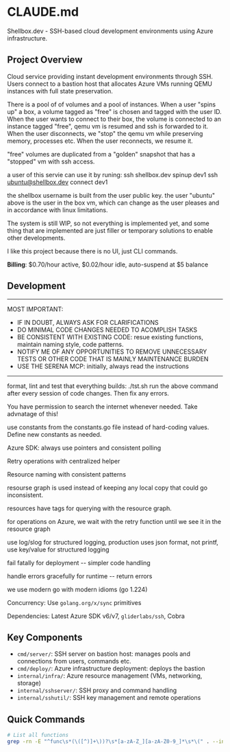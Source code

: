 # CLAUDE.md

Shellbox.dev - SSH-based cloud development environments using Azure infrastructure.

## Project Overview

Cloud service providing instant development environments through SSH. Users connect to a bastion host that allocates Azure VMs running QEMU instances with full state preservation.

There is a pool of of volumes and a pool of instances. When a user "spins up" a box, a volume tagged as "free" is chosen and tagged with the user ID. When the user wants to connect to their box, the volume is connected to an instance tagged "free", qemu vm is resumed and ssh is forwarded to it. When the user disconnects, we "stop" the qemu vm while preserving memory, processes etc. When the user reconnects, we resume it.

"free" volumes are duplicated from a "golden" snapshot that has a "stopped" vm with ssh access. 

a user of this servie can use it by runing:
ssh shellbox.dev spinup dev1
ssh ubuntu@shellbox.dev connect dev1

the shellbox username is built from the user public key. the user "ubuntu" above is the user in the box vm, which can change as the user pleases and in accordance with linux limitations.

The system is still WIP, so not everything is implemented yet, and some thing that are implemented are just filler or temporary solutions to enable other developments.

I like this project because there is no UI, just CLI commands.

**Billing**: $0.70/hour active, $0.02/hour idle, auto-suspend at $5 balance

## Development

---------------------------------
MOST IMPORTANT:
- IF IN DOUBT, ALWAYS ASK FOR CLARIFICATIONS
- DO MINIMAL CODE CHANGES NEEDED TO ACOMPLISH TASKS
- BE CONSISTENT WITH EXISTING CODE: resue existing functions, maintain naming style, code patterns.
- NOTIFY ME OF ANY OPPORTUNITIES TO REMOVE UNNECESSARY TESTS OR OTHER CODE THAT IS MAINLY MAINTENANCE BURDEN
- USE THE SERENA MCP: initially, always read the instructions
---------------------------------------

format, lint and test that everything builds:
./tst.sh
run the above command after every session of code changes. Then fix any errors.

You have permission to search the internet whenever needed. Take advnatage of this!

use constants from the constants.go file instead of hard-coding values. Define new constants as needed.

Azure SDK: always use pointers and consistent polling

Retry operations with centralized helper

Resource naming with consistent patterns

resourse graph is used instead of keeping any local copy that could go inconsistent.

resources have tags for querying with the resource graph.

for operations on Azure, we wait with the retry function until we see it in the resource graph

use log/slog for structured logging, production uses json format, not printf, use key/value for structured logging

fail fatally for deployment -- simpler code handling

handle errors gracefully for runtime -- return errors

we use modern go with modern idioms (go 1.224)

Concurrency: Use `golang.org/x/sync` primitives

Dependencies: Latest Azure SDK v6/v7, `gliderlabs/ssh`, Cobra


## Key Components

- `cmd/server/`: SSH server on bastion host: manages pools and connections from users, commands etc.
- `cmd/deploy/`: Azure infrastructure deployment: deploys the bastion   
- `internal/infra/`: Azure resource management (VMs, networking, storage)
- `internal/sshserver/`: SSH proxy and command handling
- `internal/sshutil/`: SSH key management and remote operations

## Quick Commands

```bash
# List all functions
grep -rn -E "^func\s*(\([^)]+\))?\s*[a-zA-Z_][a-zA-Z0-9_]*\s*\(" . --include="*.go" | grep -v
```
